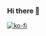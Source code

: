 ### Hi there 👋

[![ko-fi](https://ko-fi.com/img/githubbutton_sm.svg)](https://ko-fi.com/Y8Y6F3EGV)

